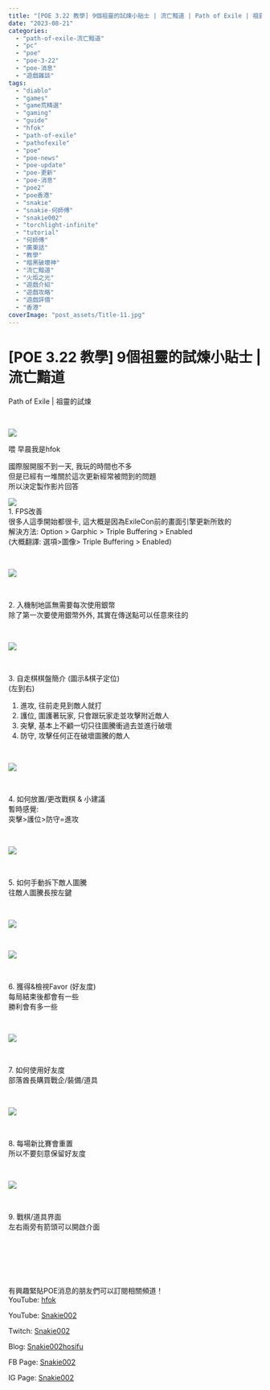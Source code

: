 ```yaml
---
title: "[POE 3.22 教學] 9個祖靈的試煉小貼士 | 流亡黯道 | Path of Exile | 祖靈的試煉"
date: "2023-08-21"
categories: 
  - "path-of-exile-流亡黯道"
  - "pc"
  - "poe"
  - "poe-3-22"
  - "poe-消息"
  - "遊戲雜談"
tags: 
  - "diablo"
  - "games"
  - "game荒精選"
  - "gaming"
  - "guide"
  - "hfok"
  - "path-of-exile"
  - "pathofexile"
  - "poe"
  - "poe-news"
  - "poe-update"
  - "poe-更新"
  - "poe-消息"
  - "poe2"
  - "poe香港"
  - "snakie"
  - "snakie-何師傅"
  - "snakie002"
  - "torchlight-infinite"
  - "tutorial"
  - "何師傅"
  - "廣東話"
  - "教學"
  - "暗黑破壞神"
  - "流亡黯道"
  - "火炬之光"
  - "遊戲介紹"
  - "遊戲攻略"
  - "遊戲評價"
  - "香港"
coverImage: "post_assets/Title-11.jpg"
---
```


# \[POE 3.22 教學\] 9個祖靈的試煉小貼士 | 流亡黯道  
Path of Exile | 祖靈的試煉

  
   

  
![](post_assets/Title-11-1024x576.jpg)  

  
喂 早晨我是hfok  

  
國際服開服不到一天, 我玩的時間也不多  
但是已經有一堆關於這次更新經常被問到的問題  
所以決定製作影片回答  

  
![](post_assets/1-fps-300x169.jpg)  
1\. FPS改善  
很多人這季開始都很卡, 這大概是因為ExileCon前的畫面引擎更新所致的  
解決方法: Option > Garphic > Triple Buffering > Enabled  
(大概翻譯: 選項>圖像> Triple Buffering > Enabled)  

  
   

  
![](post_assets/2-waypoint-1024x576.jpg)  

  
   

  
2\. 入機制地區無需要每次使用銀幣  
除了第一次要使用銀幣外外, 其實在傳送點可以任意來往的  

  
   

  
![](post_assets/3-role.png)  

  
   

  
3\. 自走棋棋盤簡介 (圖示&棋子定位)  
(左到右)  
1) 進攻, 往前走見到敵人就打  
2) 護位, 圍護著玩家, 只會跟玩家走並攻擊附近敵人  
3) 突擊, 基本上不顧一切只往圖騰衝過去並進行破壞  
4) 防守, 攻擊任何正在破壞圖騰的敵人  

  
   

  
![](post_assets/4-UI-1024x576.jpg)  

  
   

  
4\. 如何放置/更改戰棋 & 小建議  
暫時感覺:  
突擊>護位>防守=進攻  

  
   

  
![](post_assets/5-manual-break-totem-1024x576.jpg)  

  
   

  
5\. 如何手動拆下敵人圖騰  
往敵人圖騰長按左鍵  

  
   

  
![](post_assets/6-1-Favor--1024x576.jpg)  

  
   

  
![](post_assets/6-2-Favor-1024x576.jpg)  

  
   

  
6\. 獲得&檢視Favor (好友度)  
每局結束後都會有一些  
勝利會有多一些  

  
   

  
![](post_assets/7-Spending-Favor-1024x576.jpg)  

  
   

  
7\. 如何使用好友度  
部落酋長購買戰企/裝備/道具  

  
   

  
![](post_assets/8-reset-1024x576.jpg)  

  
   

  
8\. 每場新比賽會重置  
所以不要刻意保留好友度  

  
   

  
![](post_assets/9-Left-Right-UI-1024x576.jpg)  

  
   

  
9\. 戰棋/道具界面  
左右兩旁有箭頭可以開啟介面  

  
   

  
   

  
   

  
有興趣緊貼POE消息的朋友們可以訂閱相關頻道！  
YouTube: [hfok](https://www.youtube.com/channel/UC2m4uqcEr8pIxkO6odaDHjw/)  

  
  

  
  
YouTube: [Snakie002](https://www.youtube.com/c/Snakie002/)  

  
Twitch: [Snakie002](https://www.twitch.tv/snakie002/)  

  
Blog: [Snakie002hosifu](https://snakie002hosifu.blog/)  

  
FB Page: [Snakie002](https://www.facebook.com/Snakie002/)  

  
IG Page: [Snakie002](https://www.instagram.com/snakie002/)
